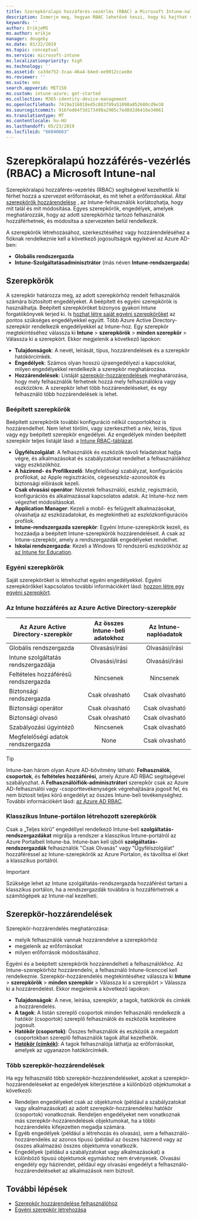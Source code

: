 ```yaml
---
title: Szerepköralapú hozzáférés-vezérlés (RBAC) a Microsoft Intune-nal
description: Ismerje meg, hogyan RBAC lehetővé teszi, hogy ki hajthat végre műveletet, és hajtsa végre a módosításokat a Microsoft Intune-ban.
keywords: ''
author: ErikjeMS
ms.author: erikje
manager: dougeby
ms.date: 03/22/2019
ms.topic: conceptual
ms.service: microsoft-intune
ms.localizationpriority: high
ms.technology: ''
ms.assetid: ca3de752-3caa-46a4-b4ed-ee9012ccae8e
ms.reviewer: ''
ms.suite: ems
search.appverid: MET150
ms.custom: intune-azure; get-started
ms.collection: M365-identity-device-management
ms.openlocfilehash: 7419a316018ed5c883f89a51090a852680cd9e38
ms.sourcegitcommit: 916fed64f3d173498a2905c7ed8d2d6416e34061
ms.translationtype: MT
ms.contentlocale: hu-HU
ms.lasthandoff: 05/23/2019
ms.locfileid: "66040663"
---
```

# <a name="role-based-access-control-rbac-with-microsoft-intune"></a>Szerepköralapú hozzáférés-vezérlés (RBAC) a Microsoft Intune-nal

Szerepköralapú hozzáférés-vezérlés (RBAC) segítségével kezelhetők ki férhet hozzá a szervezet erőforrásokat, és mit tehet a erőforrásokkal.  Által [szerepkörök hozzárendelése](assign-role.md) , az Intune-felhasználók korlátozhatja, hogy mit talál és mit módosítása. Egyes szerepkörök, engedélyek, amelyek meghatározzák, hogy az adott szerepkörhöz tartozó felhasználók hozzáférhetnek, és módosítsa a szervezeten belül rendelkezik.

A szerepkörök létrehozásához, szerkesztéséhez vagy hozzárendeléséhez a fióknak rendelkeznie kell a következő jogosultságok egyikével az Azure AD-ben:
- **Globális rendszergazda**
- **Intune-Szolgáltatásadminisztrátor** (más néven **Intune-rendszergazda**)

## <a name="roles"></a>Szerepkörök
A szerepkör határozza meg, az adott szerepkörhöz rendelt felhasználók számára biztosított engedélyeket.
A beépített és egyéni szerepkörök is használhatja. Beépített szerepköröket bizonyos gyakori Intune forgatókönyvek terjed ki. Is [hozhat létre saját egyéni szerepköröket](create-custom-role.md) az pontos szükséges engedélyekkel együtt. Több Azure Active Directory-szerepkör rendelkezik engedélyekkel az Intune-hoz.
Egy szerepkör megtekintéséhez válassza ki **Intune** > **szerepkörök** > **minden szerepkör** > Válassza ki a szerepkört. Ekkor megjelenik a következő lapokon:

-   **Tulajdonságok**: A nevét, leírását, típus, hozzárendelések és a szerepkör hatókörcímkék. 
-   **Engedélyek**: Számos olyan hosszú újraengedélyezi a kapcsolókat, milyen engedélyekkel rendelkezik a szerepkör meghatározása.
-   **Hozzárendelések**: Listáját [szerepkör-hozzárendelések]( assign-role.md) meghatározása, hogy mely felhasználók férhetnek hozzá mely felhasználókra vagy eszközökre. A szerepkör lehet több hozzárendeléseket, és egy felhasználó több hozzárendelések is lehet.

### <a name="built-in-roles"></a>Beépített szerepkörök
Beépített szerepkörök további konfiguráció nélkül csoportokhoz is hozzárendelhet. Nem lehet törölni, vagy szerkesztheti a név, leírás, típus vagy egy beépített szerepkör engedélyei. Az engedélyek minden beépített szerepkör teljes listáját lásd: a [Intune RBAC-táblázat](https://gallery.technet.microsoft.com/Intune-RBAC-table-2e3c9a1a).

- **Ügyfélszolgálat**: A felhasználók és eszközök távoli feladatokat hajtja végre, és alkalmazásokat és szabályzatokat rendelhet a felhasználókhoz vagy eszközökhöz.
- **A házirend- és Profilkezelő**: Megfelelőségi szabályzat, konfigurációs profilokat, az Apple regisztrációs, cégeseszköz-azonosítók és biztonsági előírások kezeli.
- **Csak olvasási operátor**: Nézetek felhasználói, eszköz, regisztráció, konfigurációs és alkalmazással kapcsolatos adatok. Az Intune-hoz nem végezhet módosításokat.
- **Application Manager**: Kezeli a mobil- és felügyelt alkalmazásokat, olvashatja az eszközadatokat, és megtekintheti az eszközkonfigurációs profilok.
- **Intune-rendszergazda szerepkör**: Egyéni Intune-szerepkörök kezeli, és hozzáadja a beépített Intune-szerepkörök hozzárendeléseit. A csak az Intune-szerepkör, amely a rendszergazdák engedélyeket rendelhet.
- **Iskolai rendszergazda**: Kezeli a Windows 10 rendszerű eszközökhöz az [az Intune for Education](introduction-intune-education.md).

### <a name="custom-roles"></a>Egyéni szerepkörök
Saját szerepköröket is létrehozhat egyéni engedélyekkel. Egyéni szerepkörökkel kapcsolatos további információkért lásd: [hozzon létre egy egyéni szerepkört](create-custom-role.md).

### <a name="azure-active-directory-roles-with-intune-access"></a>Az Intune hozzáférés az Azure Active Directory-szerepkör
| Az Azure Active Directory-szerepkör | Az összes Intune-beli adatokhoz | Az Intune-naplóadatok |
| --- | :---: | :---: |
| Globális rendszergazda | Olvasási/írási | Olvasási/írási |
| Intune szolgáltatás rendszergazdája | Olvasási/írási | Olvasási/írási |
| Feltételes hozzáférésű rendszergazda | Nincsenek | Nincsenek |
| Biztonsági rendszergazda | Csak olvasható | Csak olvasható |
| Biztonsági operátor | Csak olvasható | Csak olvasható |
| Biztonsági olvasó | Csak olvasható | Csak olvasható |
| Szabályozási ügyintéző | Nincsenek | Csak olvasható |
| Megfelelőségi adatok rendszergazda | None | Csak olvasható |

> [!TIP]
> Intune-ban három olyan Azure AD-bővítmény látható: **Felhasználók**, **csoportok**, és **feltételes hozzáférési**, amely Azure AD RBAC segítségével szabályozhat. A **Felhasználóifiók-adminisztrátori** szerepkör csak az Azure AD-felhasználói vagy -csoporttevékenységek végrehajtására jogosít fel, és nem biztosít teljes körű engedélyt az összes Intune-beli tevékenységhez. További információkért lásd: [az Azure AD RBAC](https://docs.microsoft.com/azure/active-directory/active-directory-assign-admin-roles).
### <a name="roles-created-in-the-intune-classic-portal"></a>Klasszikus Intune-portálon létrehozott szerepkörök
Csak a „Teljes körű” engedéllyel rendelkező Intune-beli **szolgáltatás-rendszergazdákat** migrálja a rendszer a klasszikus Intune-portálról az Azure Portalbeli Intune-ba. Intune-ban kell újbóli **szolgáltatás-rendszergazdák** felhasználók "Csak Olvasás" vagy "Ügyfélszolgálat" hozzáféréssel az Intune-szerepkörök az Azure Portalon, és távolítsa el őket a klasszikus portálról.
> [!IMPORTANT]
> Szüksége lehet az Intune szolgáltatás-rendszergazda hozzáférést tartani a klasszikus portálon, ha a rendszergazdák továbbra is hozzáférhetnek a számítógépek az Intune-nal kezelheti.

## <a name="role-assignments"></a>Szerepkör-hozzárendelések
Szerepkör-hozzárendelés meghatározása:

- melyik felhasználók vannak hozzárendelve a szerepkörhöz
- megjelenik az erőforrásokat
- milyen erőforrások módosításához.

Egyéni és a beépített szerepkörök hozzárendelheti a felhasználókhoz. Az Intune-szerepkörhöz hozzárendelni, a felhasználó Intune-licenccel kell rendelkeznie.
Szerepkör-hozzárendelés megtekintéséhez válassza ki **Intune** > **szerepkörök** > **minden szerepkör** > Válassza ki a szerepkört > Válassza ki a hozzárendelést. Ekkor megjelenik a következő lapokon:

-   **Tulajdonságok**: A neve, leírása, szerepkör, a tagok, hatókörök és címkék a hozzárendelés.
-   **A tagok**: A listán szereplő csoportok minden felhasználó rendelkezik a hatókör (csoportok) szereplő felhasználók és eszközök kezelésére jogosult.
-   **Hatókör (csoportok)**: Összes felhasználók és eszközök a megadott csoportokban szereplő felhasználók tagok által kezelhetők.
-   **[Hatókör (címkék)](scope-tags.md)**: A tagok felhasználója láthatja az erőforrásokat, amelyek az ugyanazon hatókörcímkék.

### <a name="multiple-role-assignments"></a>Több szerepkör-hozzárendelések
Ha egy felhasználó több szerepkör-hozzárendeléseket, azokat a szerepkör-hozzárendeléseket az engedélyek kiterjesztése a különböző objektumokat a következő:

- Rendeljen engedélyeket csak az objektumok (például a szabályzatokat vagy alkalmazásokat) az adott szerepkör-hozzárendelési hatókör (csoportok) vonatkoznak. Rendeljen engedélyeket nem vonatkoznak más szerepkör-hozzárendelések objektumokat, ha a többi hozzárendelés kifejezetten megadja számára.
- Egyéb engedélyek (például a létrehozás és olvasás), sem a felhasználó-hozzárendelés az azonos típusú (például az összes házirend vagy az összes alkalmazás) összes objektumra vonatkozik.
- Engedélyek (például a szabályzatokat vagy alkalmazásokat) a különböző típusú objektumok egymáshoz nem érvényesek. Olvasási engedély egy házirendet, például egy olvasási engedélyt a felhasználó-hozzárendeléseket az alkalmazások nem biztosít.

## <a name="next-steps"></a>További lépések
- [Szerepkör hozzárendelése felhasználóhoz](assign-role.md)
- [Egyéni szerepkör létrehozása](create-custom-role.md)
